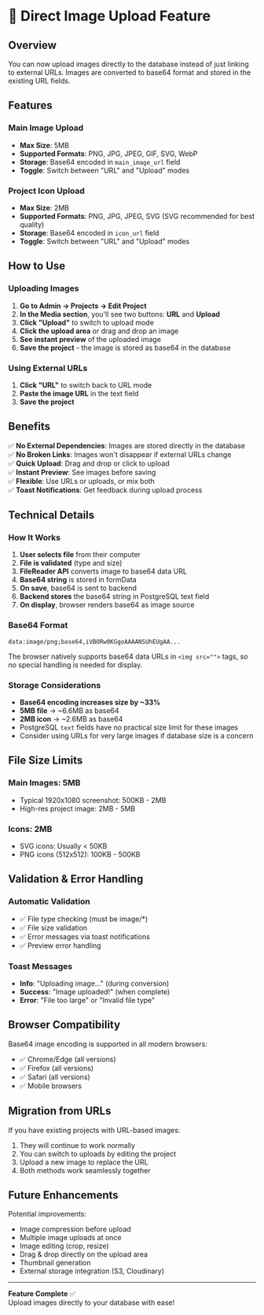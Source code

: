 # 📸 Direct Image Upload Feature

## Overview

You can now upload images directly to the database instead of just linking to external URLs. Images are converted to base64 format and stored in the existing URL fields.

## Features

### **Main Image Upload**
- **Max Size**: 5MB
- **Supported Formats**: PNG, JPG, JPEG, GIF, SVG, WebP
- **Storage**: Base64 encoded in `main_image_url` field
- **Toggle**: Switch between "URL" and "Upload" modes

### **Project Icon Upload**
- **Max Size**: 2MB
- **Supported Formats**: PNG, JPG, JPEG, SVG (SVG recommended for best quality)
- **Storage**: Base64 encoded in `icon_url` field
- **Toggle**: Switch between "URL" and "Upload" modes

## How to Use

### Uploading Images

1. **Go to Admin → Projects → Edit Project**
2. **In the Media section**, you'll see two buttons: **URL** and **Upload**
3. **Click "Upload"** to switch to upload mode
4. **Click the upload area** or drag and drop an image
5. **See instant preview** of the uploaded image
6. **Save the project** - the image is stored as base64 in the database

### Using External URLs

1. **Click "URL"** to switch back to URL mode
2. **Paste the image URL** in the text field
3. **Save the project**

## Benefits

✅ **No External Dependencies**: Images are stored directly in the database  
✅ **No Broken Links**: Images won't disappear if external URLs change  
✅ **Quick Upload**: Drag and drop or click to upload  
✅ **Instant Preview**: See images before saving  
✅ **Flexible**: Use URLs or uploads, or mix both  
✅ **Toast Notifications**: Get feedback during upload process  

## Technical Details

### How It Works

1. **User selects file** from their computer
2. **File is validated** (type and size)
3. **FileReader API** converts image to base64 data URL
4. **Base64 string** is stored in formData
5. **On save**, base64 is sent to backend
6. **Backend stores** the base64 string in PostgreSQL text field
7. **On display**, browser renders base64 as image source

### Base64 Format

```
data:image/png;base64,iVBORw0KGgoAAAANSUhEUgAA...
```

The browser natively supports base64 data URLs in `<img src="">` tags, so no special handling is needed for display.

### Storage Considerations

- **Base64 encoding increases size by ~33%**
- **5MB file** → ~6.6MB as base64
- **2MB icon** → ~2.6MB as base64
- PostgreSQL `text` fields have no practical size limit for these images
- Consider using URLs for very large images if database size is a concern

## File Size Limits

### Main Images: 5MB
- Typical 1920x1080 screenshot: 500KB - 2MB
- High-res project image: 2MB - 5MB

### Icons: 2MB
- SVG icons: Usually < 50KB
- PNG icons (512x512): 100KB - 500KB

## Validation & Error Handling

### Automatic Validation
- ✅ File type checking (must be image/*)
- ✅ File size validation
- ✅ Error messages via toast notifications
- ✅ Preview error handling

### Toast Messages
- **Info**: "Uploading image..." (during conversion)
- **Success**: "Image uploaded!" (when complete)
- **Error**: "File too large" or "Invalid file type"

## Browser Compatibility

Base64 image encoding is supported in all modern browsers:
- ✅ Chrome/Edge (all versions)
- ✅ Firefox (all versions)
- ✅ Safari (all versions)
- ✅ Mobile browsers

## Migration from URLs

If you have existing projects with URL-based images:
1. They will continue to work normally
2. You can switch to uploads by editing the project
3. Upload a new image to replace the URL
4. Both methods work seamlessly together

## Future Enhancements

Potential improvements:
- Image compression before upload
- Multiple image uploads at once
- Image editing (crop, resize)
- Drag & drop directly on the upload area
- Thumbnail generation
- External storage integration (S3, Cloudinary)

---

**Feature Complete** ✅  
Upload images directly to your database with ease!

